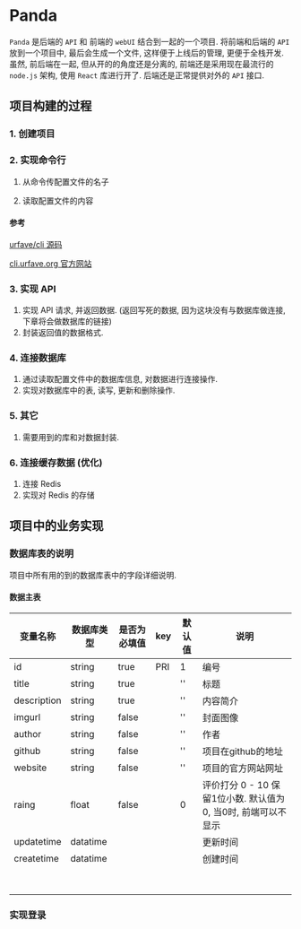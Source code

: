 # Panda

`Panda` 是后端的 `API` 和 前端的 `webUI` 结合到一起的一个项目. 将前端和后端的 `API` 放到一个项目中, 最后会生成一个文件, 这样便于上线后的管理, 更便于全栈开发.  虽然, 前后端在一起, 但从开的的角度还是分离的, 前端还是采用现在最流行的 `node.js` 架构, 使用 `React` 库进行开了. 后端还是正常提供对外的 `API` 接口.

## 项目构建的过程


### 1. 创建项目




### 2. 实现命令行


1. 从命令传配置文件的名子






2. 读取配置文件的内容



#### 参考

[urfave/cli 源码](https://github.com/urfave/cli/)

[cli.urfave.org 官方网站](https://cli.urfave.org)


### 3. 实现 API

1. 实现 API 请求, 并返回数据. (返回写死的数据, 因为这块没有与数据库做连接, 下章将会做数据库的链接)
2. 封装返回值的数据格式.



### 4. 连接数据库

1. 通过读取配置文件中的数据库信息, 对数据进行连接操作.
2. 实现对数据库中的表, 读写, 更新和删除操作.


### 5. 其它

1. 需要用到的库和对数据封装.




### 6. 连接缓存数据 (优化)

1. 连接 Redis
2. 实现对 Redis 的存储





## 项目中的业务实现


### 数据库表的说明

项目中所有用的到的数据库表中的字段详细说明.

#### 数据主表

| 变量名称       |   数据库类型     | 是否为必填值  |  key  |  默认值   |  说明                              |
| ------------- |----------------| ----------  | ----- | ---------| ----------------------------------|
| id            | string         | true        | PRI   | 1        |  编号 | 
| title         | string         | true        |       | ''       |  标题 |
| description   | string         | true        |       | ''       |  内容简介  |
| imgurl        | string         | false       |       | ''       |  封面图像   |
| author        | string         | false       |       | ''       |  作者  |
| github        | string         | false       |       | ''       |  项目在github的地址  |
| website       | string         | false       |       | ''       |  项目的官方网站网址  |
| raing         | float           | false       |       | 0        |  评价打分 0 - 10 保留1位小数. 默认值为0, 当0时, 前端可以不显示  |
| updatetime    | datatime       |             |       |          |  更新时间  |
| createtime    | datatime       |             |       |          |  创建时间  |
|  |           |         |       |          |    |
|  |           |         |       |          |    |
|  |           |         |       |          |    |
|  |           |         |       |          |    |
|  |           |         |       |          |    |
|  |           |         |       |          |    |
|  |           |         |       |          |    |
|  |           |         |       |          |    |




### 实现登录








